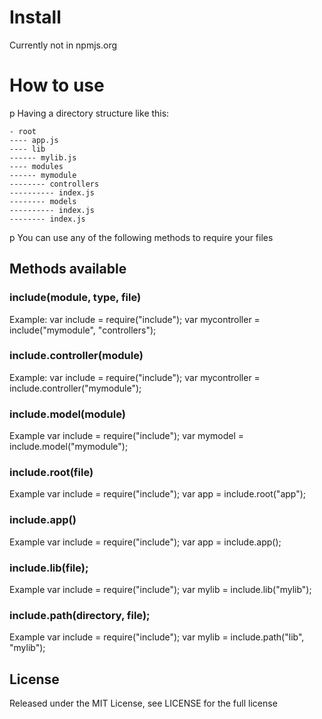 # Install

Currently not in npmjs.org

# How to use
p Having a directory structure like this:

	- root
	---- app.js
	---- lib
	------ mylib.js
	---- modules
	------ mymodule
	-------- controllers
	---------- index.js
	-------- models
	---------- index.js
	-------- index.js

p You can use any of the following methods to require your files

## Methods available

### include(module, type, file)

Example: 
	var include = require("include");
	var mycontroller = include("mymodule", "controllers");

### include.controller(module)

Example:
	var include = require("include");
	var mycontroller = include.controller("mymodule");

### include.model(module)

Example
	var include = require("include");
	var mymodel = include.model("mymodule");

### include.root(file)

Example
	var include = require("include");
	var app = include.root("app");

### include.app()

Example
	var include = require("include");
	var app = include.app();

### include.lib(file);

Example
	var include = require("include");
	var mylib = include.lib("mylib");

### include.path(directory, file);

Example
	var include = require("include");
	var mylib = include.path("lib", "mylib");

## License
Released under the MIT License, see LICENSE for the full license
